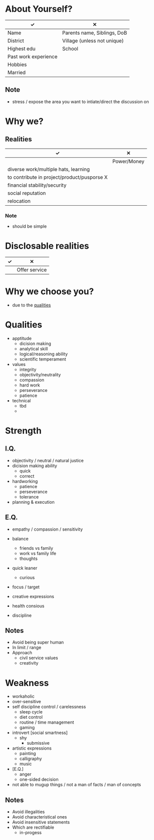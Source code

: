 # About Yourself?

|✓|✕|
|-|-|
|Name|Parents name, Siblings, DoB|
|District| Village (unless not unique)|
|Highest edu|School|
|Past work experience||
|Hobbies||
|Married||

## Note
- stress / expose the area you want to intiate/direct the discussion on

# Why we?

## Realities
|✓|✕|
|-|-|
||Power/Money|
|diverse work/multiple hats, learning||
|to contribute in project/product/pusporse X||
|financial stability/security||
|social reputation||
|relocation||

### Note
- should be simple

# Disclosable realities
|✓|✕|
|-|-|
||Offer service|

# Why we choose you?
- due to the [qualities](#qualities)


# Qualities
- apptitude
    - dicision making
    - analytical skill
    - logical/reasoning ability
    - scientific temperament
- values
    - integrity
    - objectivity/neutrality
    - compassion
    - hard work
    - perseverance
    - patience
- technical
    - tbd
    -

# Strength

## I.Q.
- objectivity / neutral / natural justice
- dicision making ability
    - quick
    - correct
- hardworking
    - patience
    - perseverance
    - tolerance
- planning & execution

## E.Q.
- empathy / compassion / sensitivity
- balance
    - friends vs family
    - work vs family life
    - thoughts
- quick leaner
    - curious
- focus / target


- creative expressions
- health consious
- discipline

## Notes
- Avoid being super human
- In limit / range
- Approach
    - civil service values
    - creativity


# Weakness

- workaholic
- over-sensitive
- self discipline control / carelessness
    - sleep cycle
    - diet control
    - routine / time management
    - gaming
- introvert [social smartness]
    - shy
        - submissive
- artistic expressions
    - painting
    - calligraphy
    - music
- [E.Q.]
    - anger
    - one-sided decision
- not able to mugup things / not a man of facts / man of concepts


## Notes
- Avoid illegalities
- Avoid characteristical ones
- Avoid insensitive statements
- Which are rectifiable 
    - in-progess

